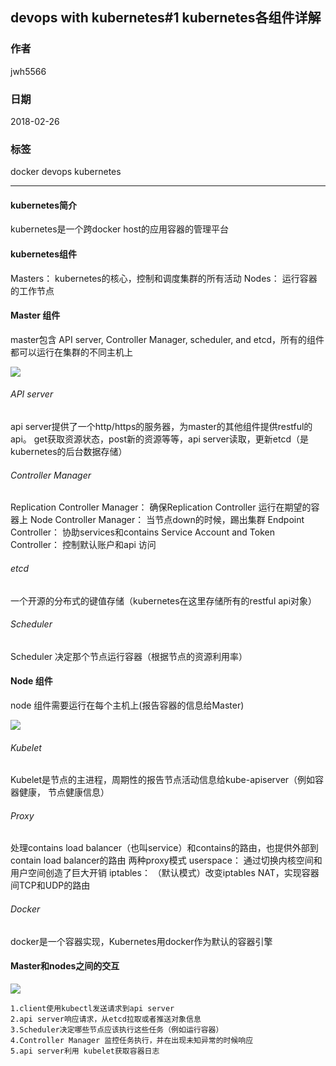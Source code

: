 ##  devops with kubernetes#1 kubernetes各组件详解
### 作者               
jwh5566                
                
### 日期              
2018-02-26                  
### 标签              
docker devops kubernetes

---
#### kubernetes简介
kubernetes是一个跨docker host的应用容器的管理平台
#### kubernetes组件
Masters： kubernetes的核心，控制和调度集群的所有活动
Nodes： 运行容器的工作节点
#### Master 组件
master包含 API server, Controller Manager, scheduler, and etcd，所有的组件都可以运行在集群的不同主机上

![](https://i.imgur.com/tCJxHP1.jpg)

###### API server
api server提供了一个http/https的服务器，为master的其他组件提供restful的api。
get获取资源状态，post新的资源等等，api server读取，更新etcd（是kubernetes的后台数据存储）
###### Controller Manager 
Replication Controller Manager： 确保Replication Controller 运行在期望的容器上
Node Controller Manager： 当节点down的时候，踢出集群
Endpoint Controller： 协助services和contains
Service Account and Token Controller： 控制默认账户和api 访问
###### etcd
一个开源的分布式的键值存储（kubernetes在这里存储所有的restful api对象）
###### Scheduler
Scheduler 决定那个节点运行容器（根据节点的资源利用率）

#### Node 组件
node 组件需要运行在每个主机上(报告容器的信息给Master)

![](https://i.imgur.com/SkDv4Tw.jpg)

###### Kubelet
Kubelet是节点的主进程，周期性的报告节点活动信息给kube-apiserver（例如容器健康， 节点健康信息）
###### Proxy
处理contains load balancer（也叫service）和contains的路由，也提供外部到contain load balancer的路由
两种proxy模式
userspace： 通过切换内核空间和用户空间创造了巨大开销
iptables： （默认模式）改变iptables NAT，实现容器间TCP和UDP的路由
###### Docker
docker是一个容器实现，Kubernetes用docker作为默认的容器引擎

#### Master和nodes之间的交互
![](https://i.imgur.com/UseGWth.jpg)
```
1.client使用kubectl发送请求到api server
2.api server响应请求，从etcd拉取或者推送对象信息
3.Scheduler决定哪些节点应该执行这些任务（例如运行容器）
4.Controller Manager 监控任务执行，并在出现未知异常的时候响应
5.api server利用 kubelet获取容器日志
```



























